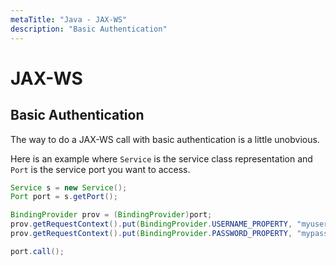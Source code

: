 ```yaml
---
metaTitle: "Java - JAX-WS"
description: "Basic Authentication"
---
```


# JAX-WS



## Basic Authentication


The way to do a JAX-WS call with basic authentication is a little unobvious.

Here is an example where `Service` is the service class representation and `Port` is the service port you want to access.

```java
Service s = new Service();
Port port = s.getPort();

BindingProvider prov = (BindingProvider)port;
prov.getRequestContext().put(BindingProvider.USERNAME_PROPERTY, "myusername");
prov.getRequestContext().put(BindingProvider.PASSWORD_PROPERTY, "mypassword");

port.call();

```

